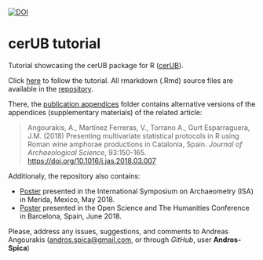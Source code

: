 [![DOI](https://zenodo.org/badge/121615540.svg)](https://zenodo.org/badge/latestdoi/121615540)

# cerUB tutorial

Tutorial showcasing the cerUB package for R ([cerUB](https://github.com/Andros-Spica/cerUB)).

Click [here](https://andros-spica.github.io/cerUB_tutorial/index.html) to follow the tutorial. All rmarkdown (.Rmd) source files  are available in the [repository](https://github.com/Andros-Spica/cerUB_tutorial).

There, the [publication appendices](https://github.com/Andros-Spica/cerUB_tutorial/tree/master/publication_appendices) folder contains alternative versions of the appendices (supplementary materials) of the related article:

> Angourakis, A., Martínez Ferreras, V., Torrano A., Gurt Esparraguera, J.M. (2018) Presenting multivariate statistical protocols in R using Roman wine amphorae productions in Catalonia, Spain. *Journal of Archaeological Science*, 93:150-165. https://doi.org/10.1016/j.jas.2018.03.007

Additionaly, the repository also contains:
- [Poster](https://github.com/Andros-Spica/cerUB_tutorial/blob/master/poster_ISA2018/ISA2018_Angourakis_et_al.pdf) presented in the International Symposium on Archaeometry (ISA) in Merida, Mexico, May 2018.
- [Poster](https://github.com/Andros-Spica/cerUB_tutorial/tree/master/poster_OpenScienceHumanities2018/OSH2018_Angourakis_et_al.pdf) presented in the Open Science and The Humanities Conference in Barcelona, Spain, June 2018.

Please, address any issues, suggestions, and comments to Andreas Angourakis (andros.spica@gmail.com, or through *GitHub*, user **Andros-Spica**)
